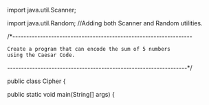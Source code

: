 import java.util.Scanner;

import java.util.Random; //Adding both Scanner and Random utilities.

/*-----------------------------------------------------------------

    Create a program that can encode the sum of 5 numbers
    using the Caesar Code.

  -----------------------------------------------------------------*/

public class Cipher {

  public static void main(String[] args) {
  
  
  
       
